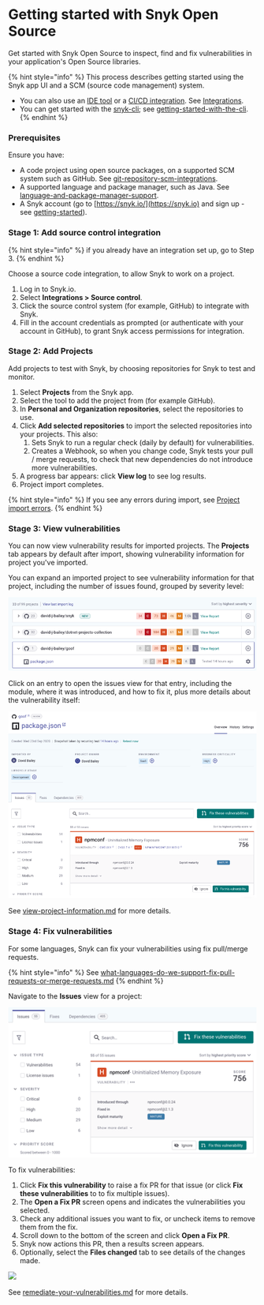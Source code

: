 # Getting started with Snyk Open Source

Get started with Snyk Open Source to inspect, find and fix vulnerabilities in your application's Open Source libraries.

{% hint style="info" %}
This process describes getting started using the Snyk app UI and a SCM (source code management) system.

* You can also use an [IDE tool](https://docs.snyk.io/integrations/ide-tools) or a [CI/CD integration](https://docs.snyk.io/integrations/ci-cd-integrations). See [Integrations](https://docs.snyk.io/integrations).
* You can get started with the [snyk-cli](../../features/snyk-cli/ "mention"); see [getting-started-with-the-cli](../../features/snyk-cli/getting-started-with-the-cli/ "mention").
{% endhint %}

### **Prerequisites**

Ensure you have:

* A code project using open source packages, on a supported SCM system such as GitHub. See [git-repository-scm-integrations](../../features/integrations/git-repository-scm-integrations/ "mention").
* A supported language and package manager, such as Java. See [language-and-package-manager-support](language-and-package-manager-support/ "mention").
* A Snyk account (go to [https://snyk.io/](https://snyk.io) and sign up - see [getting-started](../../getting-started/ "mention")).

### Stage 1: Add source control integration

{% hint style="info" %}
if you already have an integration set up, go to Step 3.
{% endhint %}

Choose a source code integration, to allow Snyk to work on a project.

1. Log in to Snyk.io.
2. Select **Integrations > Source control**.
3. Click the source control system (for example, GitHub) to integrate with Snyk.
4. Fill in the account credentials as prompted (or authenticate with your account in GitHub), to grant Snyk access permissions for integration.

### Stage 2: Add Projects

Add projects to test with Snyk, by choosing repositories for Snyk to test and monitor.

1. Select **Projects** from the Snyk app.
2. Select the tool to add the project from (for example GitHub).
3. In **Personal and Organization repositories**, select the repositories to use.
4. Click **Add selected repositories** to import the selected repositories into your projects. This also:
   1. Sets Snyk to run a regular check (daily by default) for vulnerabilities.
   2. Creates a Webhook, so when you change code, Snyk tests your pull / merge requests, to check that new dependencies do not introduce more vulnerabilities.
5. A progress bar appears: click **View log** to see log results.
6. Project import completes.

{% hint style="info" %}
If you see any errors during import, see [Project import errors](https://support.snyk.io/hc/en-us/articles/360001373118).
{% endhint %}

### Stage 3: View vulnerabilities

You can now view vulnerability results for imported projects. The **Projects** tab appears by default after import, showing vulnerability information for project you've imported.&#x20;

You can expand an imported project to see vulnerability information for that project, including the number of issues found, grouped by severity level:

![.](../../.gitbook/assets/projects-import.png)

Click on an entry to open the issues view for that entry, including the module, where it was introduced, and how to fix it, plus more details about the vulnerability itself:

![](../../.gitbook/assets/project-details.png)

See [view-project-information.md](../../getting-started/introduction-to-snyk-projects/view-project-information.md "mention") for more details.

### Stage 4: Fix vulnerabilities

For some languages, Snyk can fix your vulnerabilities using fix pull/merge requests.

{% hint style="info" %}
See [what-languages-do-we-support-fix-pull-requests-or-merge-requests.md](../../features/fixing-and-prioritizing-issues/starting-to-fix-vulnerabilities/what-languages-do-we-support-fix-pull-requests-or-merge-requests.md "mention")
{% endhint %}

Navigate to the **Issues** view for a project:

![](../../.gitbook/assets/Issues-view.png)

To fix vulnerabilities:

1. Click **Fix this vulnerability** to raise a fix PR for that issue (or click **Fix these vulnerabilities** to to fix multiple issues).
2. The **Open a Fix PR** screen opens and indicates the vulnerabilities you selected.
3. Check any additional issues you want to fix, or uncheck items to remove them from the fix.&#x20;
4. Scroll down to the bottom of the screen and click **Open a Fix PR**.&#x20;
5. Snyk now actions this PR, then a results screen appears.
6. Optionally, select the **Files changed** tab to see details of the changes made.

![](../../.gitbook/assets/screenshot\_2021-04-09\_at\_17.46.22.png)

See [remediate-your-vulnerabilities.md](../../features/fixing-and-prioritizing-issues/issue-management/remediate-your-vulnerabilities.md "mention") for more details.
